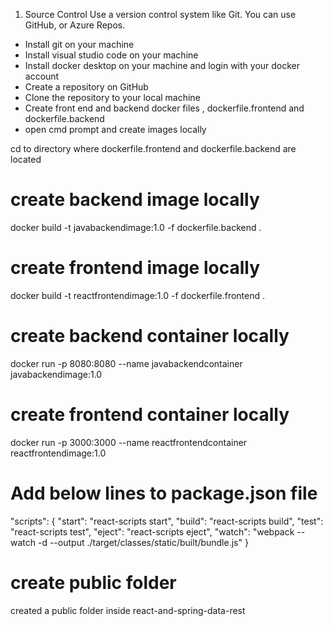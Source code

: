 1. Source Control
Use a version control system like Git. You can use GitHub, or Azure Repos.

- Install git on your machine
- Install visual studio code on your machine
- Install docker desktop on your machine and login with your docker account
- Create a repository on GitHub
- Clone the repository to your local machine
- Create front end and backend docker files , dockerfile.frontend and dockerfile.backend
- open cmd prompt and create images locally

cd to directory where dockerfile.frontend and dockerfile.backend are located

# create backend image locally
docker build -t javabackendimage:1.0 -f dockerfile.backend . 

# create frontend image locally
docker build -t reactfrontendimage:1.0 -f dockerfile.frontend . 

# create backend container locally
docker run -p 8080:8080 --name javabackendcontainer javabackendimage:1.0

# create frontend container locally
docker run -p 3000:3000 --name reactfrontendcontainer reactfrontendimage:1.0

# Add below lines to package.json file

"scripts": {
    "start": "react-scripts start",
    "build": "react-scripts build",
    "test": "react-scripts test",
    "eject": "react-scripts eject",
    "watch": "webpack --watch -d --output ./target/classes/static/built/bundle.js"
}

# create public folder
 created a public folder inside react-and-spring-data-rest 